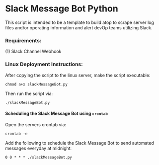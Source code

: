 # Slack Message Bot Python

This script is intended to be a template to build atop to scrape server log files and/or operating information and alert devOp teams utilizing Slack.

### Requirements:
(1) Slack Channel Webhook

### Linux Deployment Instructions:

After copying the script to the linux server, make the script executable:

```
chmod a+x slackMessageBot.py
```

Then run the script via:

```
./slackMessageBot.py
```

#### Scheduling the Slack Message Bot using `crontab`

Open the servers crontab via:
```
crontab -e
```

Add the following to schedule the Slack Message Bot to send automated messages everyday at midnight:
```
0 0 * * * ./slackMessageBot.py
```
